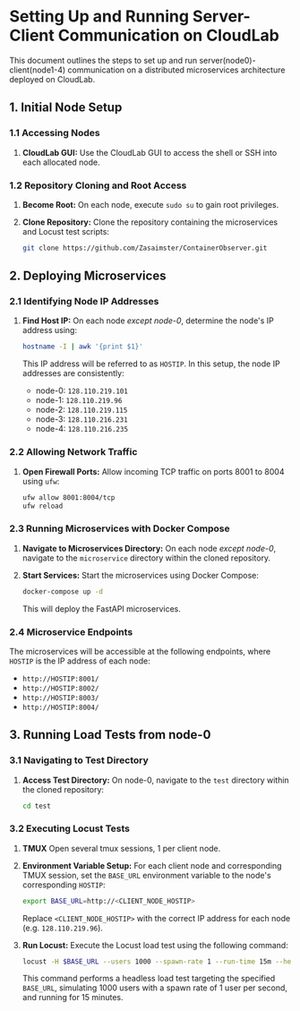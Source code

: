 # Setting Up and Running Server-Client Communication on CloudLab

This document outlines the steps to set up and run server(node0)-client(node1-4) communication on a distributed microservices architecture deployed on CloudLab.

## 1. Initial Node Setup

### 1.1 Accessing Nodes

1.  **CloudLab GUI:** Use the CloudLab GUI to access the shell or SSH into each allocated node.

### 1.2 Repository Cloning and Root Access

1.  **Become Root:** On each node, execute `sudo su` to gain root privileges.
2.  **Clone Repository:** Clone the repository containing the microservices and Locust test scripts:

    ```bash
    git clone https://github.com/Zasaimster/ContainerObserver.git
    ```

## 2. Deploying Microservices

### 2.1 Identifying Node IP Addresses

1.  **Find Host IP:** On each node *except node-0*, determine the node's IP address using:

    ```bash
    hostname -I | awk '{print $1}'
    ```

    This IP address will be referred to as `HOSTIP`.
    In this setup, the node IP addresses are consistently:

    * node-0: `128.110.219.101`
    * node-1: `128.110.219.96`
    * node-2: `128.110.219.115`
    * node-3: `128.110.216.231`
    * node-4: `128.110.216.235`
    

### 2.2 Allowing Network Traffic

1.  **Open Firewall Ports:** Allow incoming TCP traffic on ports 8001 to 8004 using `ufw`:

    ```bash
    ufw allow 8001:8004/tcp
    ufw reload
    ```

### 2.3 Running Microservices with Docker Compose

1.  **Navigate to Microservices Directory:** On each node *except node-0*, navigate to the `microservice` directory within the cloned repository.

2.  **Start Services:** Start the microservices using Docker Compose:

    ```bash
    docker-compose up -d
    ```

    This will deploy the FastAPI microservices.

### 2.4 Microservice Endpoints

The microservices will be accessible at the following endpoints, where `HOSTIP` is the IP address of each node:

* `http://HOSTIP:8001/`
* `http://HOSTIP:8002/`
* `http://HOSTIP:8003/`
* `http://HOSTIP:8004/`


## 3. Running Load Tests from node-0

### 3.1 Navigating to Test Directory

1.  **Access Test Directory:** On node-0, navigate to the `test` directory within the cloned repository:

    ```bash
    cd test
    ```

### 3.2 Executing Locust Tests

1. **TMUX** Open several tmux sessions, 1 per client node.

2.  **Environment Variable Setup:** For each client node and corresponding TMUX session, set the `BASE_URL` environment variable to the node's corresponding `HOSTIP`:

    ```bash
    export BASE_URL=http://<CLIENT_NODE_HOSTIP>
    ```

    Replace `<CLIENT_NODE_HOSTIP>` with the correct IP address for each node (e.g. `128.110.219.96`).

3.  **Run Locust:** Execute the Locust load test using the following command:

    ```bash
    locust -H $BASE_URL --users 1000 --spawn-rate 1 --run-time 15m --headless
    ```

    This command performs a headless load test targeting the specified `BASE_URL`, simulating 1000 users with a spawn rate of 1 user per second, and running for 15 minutes.
